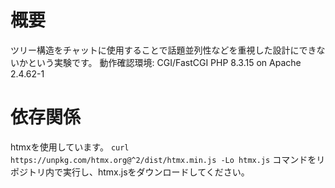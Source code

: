 # 概要
ツリー構造をチャットに使用することで話題並列性などを重視した設計にできないかという実験です。
動作確認環境: CGI/FastCGI PHP 8.3.15 on Apache 2.4.62-1
# 依存関係
htmxを使用しています。 `curl https://unpkg.com/htmx.org@^2/dist/htmx.min.js -Lo htmx.js` コマンドをリポジトリ内で実行し、htmx.jsをダウンロードしてください。